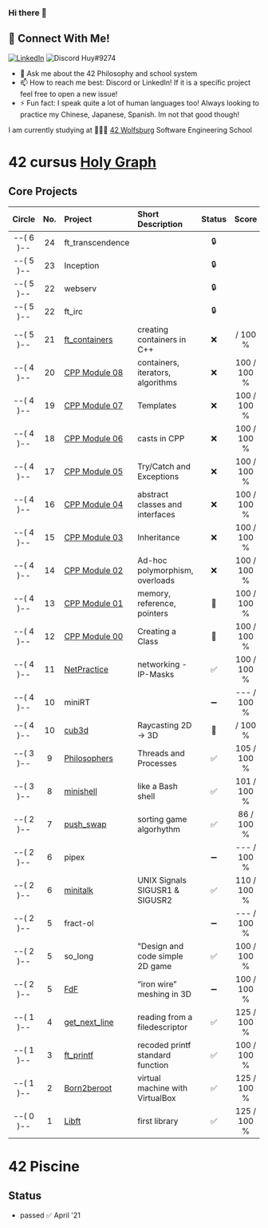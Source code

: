 ### Hi there 👋

## 📱 Connect With Me!
[![LinkedIn](https://img.shields.io/badge/-LinkedIn-0e76a8?style=flat-square&logo=linkedin&logoColor=white)](https://de.linkedin.com/in/huy-duong-aa06924a)
![Discord](https://img.shields.io/badge/Discord-7289DA?style=flat-square&logo=discord&logoColor=white) Huy#9274

- 💬 Ask me about the 42 Philosophy and school system
- 📫 How to reach me best: Discord or LinkedIn! If it is a specific project feel free to open a new issue!
- ⚡ Fun fact: I speak quite a lot of human languages too! Always looking to practice my Chinese, Japanese, Spanish. Im not that good though!

I am currently studying at 👨🏻‍💻 [42 Wolfsburg](https://42wolfsburg.de/) Software Engineering School


# 42 cursus [Holy Graph](https://cdn.discordapp.com/attachments/308385010979831809/1007561422693220402/unknown.png)

## Core Projects

|  Circle | No. | Project                                     | Short Description                | Status |     Score    |
| :-----: | :-: | :------------------------------------------ | :-----------------               | :----: | :----------: |
|--( 6 )--| 24  | ft_transcendence               |                    | 🔒      |
|--( 5 )--| 23  | Inception                      |                    | 🔒      |
|--( 5 )--| 22  | webserv                        |                    | 🔒      |
|--( 5 )--| 22  | ft_irc                         |                    | 🔒      |
|--( 5 )--| 21  | [ft_containers](../../../42_ft_containers)  | creating containers in C++       | ❌     |     / 100 % |
|--( 4 )--| 20  | [CPP Module 08](../../../42_cpp_08)         | containers, iterators, algorithms| ❌     | 100 / 100 % |
|--( 4 )--| 19  | [CPP Module 07](../../../42_cpp_07)         | Templates                        | ❌     | 100 / 100 % |
|--( 4 )--| 18  | [CPP Module 06](../../../42_cpp_06)         | casts in CPP                     | ❌     | 100 / 100 % |
|--( 4 )--| 17  | [CPP Module 05](../../../42_cpp_05)         | Try/Catch and Exceptions         | ❌     | 100 / 100 % |
|--( 4 )--| 16  | [CPP Module 04](../../../42_cpp_04)         | abstract classes and interfaces  | ❌     | 100 / 100 % |
|--( 4 )--| 15  | [CPP Module 03](../../../42_cpp_03)         | Inheritance                      | ❌     | 100 / 100 % |
|--( 4 )--| 14  | [CPP Module 02](../../../42_cpp_02)         | Ad-hoc polymorphism, overloads   | ❌     | 100 / 100 % |
|--( 4 )--| 13  | [CPP Module 01](../../../42_cpp_01)         | memory, reference, pointers      | 🔄     | 100 / 100 % |
|--( 4 )--| 12  | [CPP Module 00](../../../42_cpp_00)         | Creating a Class                 | 🔄     | 100 / 100 % |
|--( 4 )--| 11  | [NetPractice](../../../42_NetPractice)      | networking - IP-Masks            | ✅     | 100 / 100 % |
|--( 4 )--| 10  | miniRT                                      |                                  | ➖     | --- / 100 % | 
|--( 4 )--| 10  | [cub3d](../../../42_cub3D)                  | Raycasting 2D -> 3D              | 🔄     |     / 100 % |
|--( 3 )--|  9  | [Philosophers](../../../42_philosophers)    | Threads and Processes            | ✅     | 105 / 100 % |
|--( 3 )--|  8  | [minishell](../../../42_minishell)          | like a Bash shell                | ✅     | 101 / 100 % |
|--( 2 )--|  7  | [push_swap](../../../42_push_swap)          | sorting game algorhythm          | ✅     | 86  / 100 % |
|--( 2 )--|  6  | pipex                                       |                                  | ➖     | --- / 100 % |   
|--( 2 )--|  6  | [minitalk](../../../42_minitalk)            | UNIX Signals SIGUSR1 & SIGUSR2   | ✅     | 110 / 100 % |    
|--( 2 )--|  5  | fract-ol                                    |                                  |➖      | --- / 100 % |
|--( 2 )--|  5  | so_long                                     | "Design and code simple 2D game  | ✅     | 100 / 100 % |
|--( 2 )--|  5  | [FdF](../../../42_fdf)                      | “iron wire” meshing in 3D        | ➖     | 100 / 100 % |    
|--( 1 )--|  4  | [get_next_line](../../../42_get_next_line)  | reading from a filedescriptor    | ✅     | 125 / 100 % |
|--( 1 )--|  3  | [ft_printf](../../../42_ft_printf)          | recoded printf standard function | ✅     | 100 / 100 % |  
|--( 1 )--|  2  | [Born2beroot](../../../42_Born2beroot)      | virtual machine with VirtualBox  | ✅     | 125 / 100 % | 
|--( 0 )--|  1  | [Libft](../../../42_Libft)                  | first library                    | ✅     | 125 / 100 % |  


# 42 Piscine

## Status
* passed ✅ April '21
